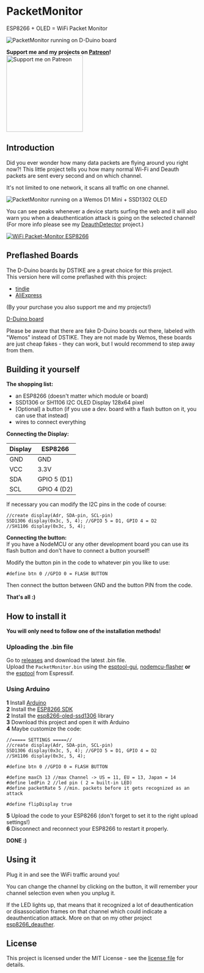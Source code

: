 # PacketMonitor
ESP8266 + OLED = WiFi Packet Monitor 

![PacketMonitor running on D-Duino board](https://raw.githubusercontent.com/spacehuhn/PacketMonitor/master/images/dduino_2.jpg)

**Support me and my projects on [Patreon](https://www.patreon.com/spacehuhn)!**  
[<img width="200" alt="Support me on Patreon" src="https://raw.githubusercontent.com/spacehuhn/PacketMonitor/master/images/patreon.png">](https://www.patreon.com/spacehuhn)  


## Introduction

Did you ever wonder how many data packets are flying around you right now?! This little project tells you how many normal Wi-Fi and Deauth packets are sent every second and on which channel.  

It's not limited to one network, it scans all traffic on one channel.  

![PacketMonitor running on a Wemos D1 Mini + SSD1302 OLED](https://raw.githubusercontent.com/spacehuhn/PacketMonitor/master/images/custom_build.jpg)

You can see peaks whenever a device starts surfing the web and it will also warn you when a deauthentication attack is going on the selected channel! (For more info please see my [DeauthDetector](https://github.com/spacehuhn/DeauthDetector) project.)

[![WiFi Packet-Monitor ESP8266](https://img.youtube.com/vi/RGkqemAGbjU/0.jpg)](https://youtu.be/RGkqemAGbjU)

## Preflashed Boards

The D-Duino boards by DSTIKE are a great choice for this project.  
This version here will come preflashed with this project:
- [tindie](https://goo.gl/ngcmXH)  
- [AliExpress](https://goo.gl/HVu8lU)  

(By your purchase you also support me and my projects!)  

[D-Duino board](https://raw.githubusercontent.com/spacehuhn/PacketMonitor/master/images/dduino_1.jpg)

Please be aware that there are fake D-Duino boards out there, labeled with "Wemos" instead of DSTIKE. They are not made by Wemos, these boards are just cheap fakes - they can work, but I would recommend to step away from them.  


## Building it yourself

**The shopping list:**  
- an ESP8266 (doesn't matter which module or board)
- SSD1306 or SH1106 I2C OLED Display 128x64 pixel
- [Optional] a button (if you use a dev. board with a flash button on it, you can use that instead)
- wires to connect everything

**Connecting the Display:**  

| Display | ESP8266 |
| ------- | ------- |
| GND     | GND     |
| VCC     | 3.3V    |
| SDA     | GPIO 5 (D1) |
| SCL     | GPIO 4 (D2) |

If necessary you can modify the I2C pins in the code of course:
```
//create display(Adr, SDA-pin, SCL-pin)
SSD1306 display(0x3c, 5, 4); //GPIO 5 = D1, GPIO 4 = D2
//SH1106 display(0x3c, 5, 4);
```

**Connecting the button:**  
If you have a NodeMCU or any other development board you can use its flash button and don't have to connect a button yourself!  

Modify the button pin in the code to whatever pin you like to use:
```
#define btn 0 //GPIO 0 = FLASH BUTTON
```
Then connect the button between GND and the button PIN from the code.


**That's all :)**  

## How to install it  

**You will only need to follow one of the installation methods!**  

### Uploading the .bin file

Go to [releases](https://github.com/spacehuhn/PacketMonitor/releases) and download the latest .bin file.  
Upload the `PacketMonitor.bin` using the [esptool-gui](https://github.com/Rodmg/esptool-gui), [nodemcu-flasher](https://github.com/nodemcu/nodemcu-flasher) **or** the [esptool](https://github.com/espressif/esptool) from Espressif.

### Using Arduino

**1** Install [Arduino](https://www.arduino.cc/en/Main/Software)  
**2** Install the [ESP8266 SDK](https://github.com/esp8266/Arduino)  
**2** Install the [esp8266-oled-ssd1306](https://github.com/squix78/esp8266-oled-ssd1306) library  
**3** Download this project and open it with Arduino  
**4** Maybe customize the code:  
```
//===== SETTINGS =====//
//create display(Adr, SDA-pin, SCL-pin)
SSD1306 display(0x3c, 5, 4); //GPIO 5 = D1, GPIO 4 = D2
//SH1106 display(0x3c, 5, 4);

#define btn 0 //GPIO 0 = FLASH BUTTON
  
#define maxCh 13 //max Channel -> US = 11, EU = 13, Japan = 14
#define ledPin 2 //led pin ( 2 = built-in LED)
#define packetRate 5 //min. packets before it gets recognized as an attack

#define flipDisplay true
```
**5** Upload the code to your ESP8266 (don't forget to set it to the right upload settings!)  
**6** Disconnect and reconnect your ESP8266 to restart it properly.  

**DONE :)**

## Using it

Plug it in and see the WiFi traffic around you!  

You can change the channel by clicking on the button, it will remember your channel selection even when you unplug it.  

If the LED lights up, that means that it recognized a lot of deauthentication or disassociation frames on that channel which could indicate a deauthentication attack. More on that on my other project [esp8266_deauther](https://github.com/spacehuhn/esp8266_deauther).

## License

This project is licensed under the MIT License - see the [license file](LICENSE) for details.
